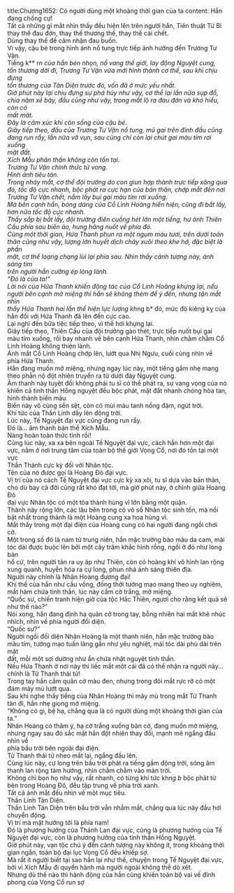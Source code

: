 title:Chương1652: Có người dùng một khoảng thời gian của ta
content:
Hắn đang chống cự!<br>Tất cả những gì mắt nhìn thấy đều hiện lên trên người hắn, Tiên thuật Từ Bi<br>thay thế đau đớn, thay thế thương thế, thay thế cái chết.<br>Dùng thay thế để cảm nhận đau buồn.<br>Vì vậy, cậu bé trong hình ảnh nổ tung trực tiếp ảnh hưởng đến Trương Tư<br>Vận.<br>Tiếng k** r*n của hắn bén nhọn, nổ vang thế giới, lay động Nguyệt cung,<br>tổn thương dời đi, Trương Tư Vận vừa mới hình thành cơ thể, sau khi chịu đựng<br>tổn thương của Tàn Diện trước đó, vốn đã ở mức yếu nhất.<br>Giờ phút này lại chịu đựng sự phá hủy như vậy, cơ thể lại lần nữa sụp đổ,<br>chia năm xẻ bảy, đầu cũng như vậy, trong mắt lộ ra đau đớn và khó hiểu, còn có<br>mất mát.<br>Đây là cảm xúc khi còn sống của cậu bé.<br>Giây tiếp theo, đầu của Trương Tư Vận nổ tung, mũ gai trên đỉnh đầu cũng<br>đang run rẩy, lần nữa vỡ vụn, sau cùng chỉ còn lại chút gai màu tím rơi xuống<br>mặt đất.<br>Xích Mẫu phân thần không còn tồn tại.<br>Trương Tư Vận chính thức tử vong.<br>Hình ảnh tiêu tán.<br>Trong nháy mắt, cơ thể đội trưởng do con giun hợp thành trực tiếp xông qua<br>đó, tốc độ cực nhanh, bộc phát ra cực hạn của bản thân, chớp mắt đến nơi<br>Trương Tư Vận chết, nắm lấy bụi gai màu tím rơi xuống.<br>Mà bên cạnh hắn, bóng dáng của Cổ Linh Hoàng hiển hiện, cũng đi bắt lấy,<br>hơn nữa tốc độ cực nhanh.<br>Thấy sắp bị bắt lấy, đội trưởng điên cuồng hét lớn một tiếng, hư ảnh Thiên<br>Cẩu phía sau biến ảo, hung hăng nuốt về phía đó.<br>Cùng một thời gian, Hứa Thanh phun ra một ngụm máu tươi, trên dưới toàn<br>thân cũng như vậy, lượng lớn huyết dịch chảy xuôi theo khe hở, đặc biệt là phần<br>mặt, cơ thể loạng chạng lùi lại phía sau. Nhìn thấy cảnh tượng này, ánh sáng tím<br>trên người hắn cưỡng ép lóng lánh.<br>“Đó là của ta!”<br>Lời nói của Hứa Thanh khiến động tác của Cổ Linh Hoàng khựng lại, nếu<br>người bên cạnh mở miệng thì hắn sẽ không thèm để ý đến, nhưng tận mắt nhìn<br>thấy Hứa Thanh hai lần thể hiện lực lượng kh*ng b* đó, mức độ kiêng kỵ của<br>hắn đối với Hứa Thanh đã lên đến cực cao.<br>Lại nghĩ đến bữa tiệc tiếp theo, vì thế hơi khựng lại.<br>Giây tiếp theo, Thiên Cẩu của đội trưởng gào thét, trực tiếp nuốt bụi gai<br>màu tím xuống, rồi bay nhanh về bên cạnh Hứa Thanh, nhìn chằm chằm Cổ<br>Linh Hoàng không thiện lành.<br>Ánh mắt Cổ Linh Hoàng chớp lên, lướt qua Nhị Ngưu, cuối cùng nhìn về<br>phía Hứa Thanh.<br>Hắn đang muốn mở miệng, nhưng ngay lúc này, một tiếng gầm nhẹ mang<br>theo phẫn nộ đột nhiên truyền ra từ dưới đáy Nguyệt cung.<br>Âm thanh này tuyệt đối không phải tu sĩ có thể phát ra, sự vang vọng của nó<br>khiến cả tinh thần Hồng nguyệt đều bộc phát, mặt đất nhanh chóng hòa tan,<br>hình thành biển máu.<br>Biển này vô cùng sền sệt, còn có mùi máu tanh nồng đậm, ngút trời.<br>Khí tức của Thần Linh dấy lên động trời.<br>Lúc này, Tế Nguyệt đại vực cũng đang run rẩy.<br>Đó là… âm thanh bản thể Xích Mẫu.<br>Nàng hoàn toàn thức tỉnh rồi!<br>Cùng lúc này, xa xa bên ngoài Tế Nguyệt đại vực, cách hắn hơn một đại<br>vực, nằm ở nơi trung tâm của toàn bộ thế giới Vọng Cổ, nơi đó tồn tại một vực<br>Thần Thánh cực kỳ đối với Nhân tộc.<br>Tên của nó được gọi là Hoàng Đô đại vực.<br>Vị trí của nó cách Tế Nguyệt đại vực cực kỳ xa xôi, tu sĩ dựa vào bản thân,<br>cho dù bay cả đời cũng rất khó đạt tới, mà giờ phút này, ở chính giữa Hoàng Đô<br>đại vực Nhân tộc có một tòa thành hùng vĩ lớn bằng một quận.<br>Thành này rộng lớn, các lâu bên trong có vô số Nhân tộc sinh tồn, mà nổi<br>bật nhất trong thành là một Hoàng cung xa hoa hùng vĩ.<br>Mắt thấy trong một đại điện của Hoàng cung có hai người đang ngồi chơi<br>cờ.<br>Một trong số đó là nam tử trung niên, hắn mặc trường bào màu da cam, mái<br>tóc dài được buộc lên bởi một cây trâm khắc hình rồng, ngồi ở đó như long bàn<br>hổ cứ, trên người tản ra uy áp như Thiên, còn có hoàng khí vô hình lan rộng<br>xung quanh, huyễn hóa ra cự long, phun nhả ánh sáng thiên địa.<br>Người này chính là Nhân Hoàng đương đại!<br>Khí thế của hắn như cầu vồng, đồng thời tướng mạo mang theo uy nghiêm,<br>mắt hàm chứa tinh thần, lúc này cầm cờ trắng, mở miệng.<br>“Quốc sư, chiến tranh hiện giờ của tộc Hắc Thiên, ngươi cho rằng kết quả sẽ<br>như thế nào?”<br>Nói xong, hắn đang định hạ quân cờ trong tay, bỗng nhiên hai mắt khẽ nhúc<br>nhích, nhìn về phía người đối diện.<br>“Quốc sư?”<br>Người ngồi đối diện Nhân Hoàng là một thanh niên, hắn mặc trường bào<br>màu tím, tướng mạo tuấn lãng gần như yêu nghiệt, mái tóc dài phủ dài trên mặt<br>đất, mỗi một sợi dường như ẩn chứa nhật nguyệt tinh thần.<br>Nếu Hứa Thanh ở nơi này thì liếc mắt một cái đã có thể nhận ra người này...<br>chính là Tử Thanh thái tử!<br>Trong tay hắn cầm quân cờ màu đen, nhưng trong đôi mắt rực rỡ có một<br>đám mây mù lướt qua.<br>Sau khi nghe thấy tiếng của Nhân Hoàng thì mây mù trong mắt Tử Thanh<br>tản đi, hắn nhẹ giọng mở miệng.<br>“Không có gì, bệ hạ, chẳng qua là có người dùng một khoảng thời gian của<br>ta.”<br>Nhân Hoàng có thâm ý, hạ cờ trắng xuống bàn cờ, đang muốn mở miệng,<br>nhưng ngay sau đó sắc mặt hắn đột nhiên thay đổi, mạnh mẽ ngẩng đầu nhìn về<br>phía bầu trời bên ngoài đại điện.<br>Tử Thanh thái tử nheo mắt lại, ngẩng đầu lên.<br>Cùng lúc này, cự long trên bầu trời phát ra tiếng gầm động trời, sóng âm<br>thanh lan rộng tám hướng, nhìn chằm chằm vào màn trời.<br>Không chỉ bọn họ như vậy, rất nhanh, có từng khí tức kh*ng b* bộc phát từ<br>bên trong Hoàng Đô, đều tập trung về phía trời xanh.<br>Tất cả ánh mắt đều nhìn về một mục tiêu.<br>Thần Linh Tàn Diện.<br>Thần Linh Tàn Diện trên bầu trời vẫn nhắm mắt, chẳng qua lúc này đầu hơi<br>chuyển động.<br>Vị trí mà mặt hướng tới là phía nam!<br>Đó là phương hướng của Thánh Lan đại vực, cũng là phương hướng của Tế<br>Nguyệt đại vực, còn là phương hướng của tinh thần Hồng Nguyệt.<br>Giờ phút này, vạn tộc chú ý đến cảnh tượng này không ít, trong khoảng thời<br>gian ngắn, toàn bộ đại lục Vọng Cổ đều khiếp sợ.<br>Mà rất ít người biết tại sao hắn lại như thế, chuyện trong Tế Nguyệt đại vực,<br>bởi vì Xích Mẫu đi quyền hành mà người ngoài không thể dò xét.<br>Nhưng dù thế nào thì hành động của hắn cũng khiến toàn bộ vai vế đỉnh<br>phong của Vọng Cổ run sợ